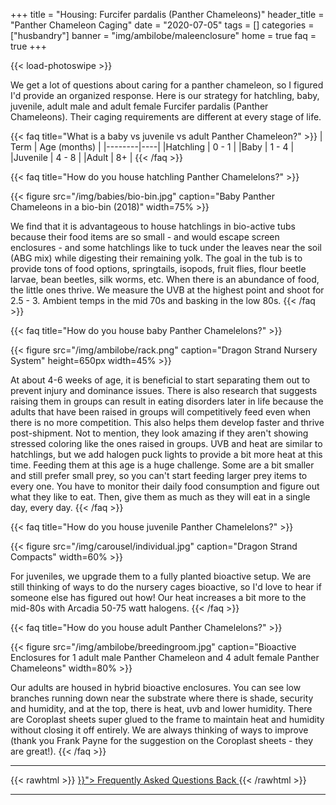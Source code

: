 +++
title = "Housing: Furcifer pardalis (Panther Chameleons)"
header_title = "Panther Chameleon Caging"
date = "2020-07-05"
tags = []
categories = ["husbandry"]
banner = "img/ambilobe/maleenclosure"
home = true
faq = true
+++

{{< load-photoswipe >}}

We get a lot of questions about caring for a panther chameleon, so I figured I'd provide an organized response. Here is our strategy for hatchling, baby, juvenile, adult male and adult female Furcifer pardalis (Panther Chameleons). Their caging requirements are different at every stage of life.

{{< faq title="What is a baby vs juvenile vs adult Panther Chameleon?" >}}
| Term | Age (months) |
|--------|----|
|Hatchling  |   0 - 1 |
|Baby  | 1 - 4 |
|Juvenile  | 4 - 8 |
|Adult  | 8+ |
{{< /faq >}}

{{< faq title="How do you house hatchling Panther Chamelelons?" >}} 

{{< figure src="/img/babies/bio-bin.jpg" caption="Baby Panther Chameleons in a bio-bin (2018)" width=75% >}}

We find that it is advantageous to house hatchlings in bio-active tubs because their food items are so small - and would escape screen enclosures - and some hatchlings like to tuck under the leaves near the soil (ABG mix) while digesting their remaining yolk. The goal in the tub is to provide tons of food options, springtails, isopods, fruit flies, flour beetle larvae, bean beetles, silk worms, etc. When there is an abundance of food, the little ones thrive. We measure the UVB at the highest point and shoot for 2.5 - 3. Ambient temps in the mid 70s and basking in the low 80s.
{{< /faq >}}

{{< faq title="How do you house baby Panther Chamelelons?" >}} 

{{< figure src="/img/ambilobe/rack.png" caption="Dragon Strand Nursery System" height=650px width=45% >}}

At about 4-6 weeks of age, it is beneficial to start separating them out to prevent injury and dominance issues. There is also research that suggests raising them in groups can result in eating disorders later in life because the adults that have been raised in groups will competitively feed even when there is no more competition. This also helps them develop faster and thrive post-shipment. Not to mention, they look amazing if they aren't showing stressed coloring like the ones raised in groups. UVB and heat are similar to hatchlings, but we add halogen puck lights to provide a bit more heat at this time. Feeding them at this age is a huge challenge. Some are a bit smaller and still prefer small prey, so you can't start feeding larger prey items to every one. You have to monitor their daily food consumption and figure out what they like to eat. Then, give them as much as they will eat in a single day, every day.
{{< /faq >}}

{{< faq title="How do you house juvenile Panther Chamelelons?" >}} 

{{< figure src="/img/carousel/individual.jpg" caption="Dragon Strand Compacts" width=60% >}}

For juveniles, we upgrade them to a fully planted bioactive setup. We are still thinking of ways to do the nursery cages bioactive, so I'd love to hear if someone else has figured out how! Our heat increases a bit more to the mid-80s with Arcadia 50-75 watt halogens.
{{< /faq >}}

{{< faq title="How do you house adult Panther Chamelelons?" >}}

{{< figure src="/img/ambilobe/breedingroom.jpg" caption="Bioactive Enclosures for 1 adult male Panther Chameleon and 4 adult female Panther Chameleons" width=80% >}}

Our adults are housed in hybrid bioactive enclosures. You can see low branches running down near the substrate where there is shade, security and humidity, and at the top, there is heat, uvb and lower humidity. There are Coroplast sheets super glued to the frame to maintain heat and humidity without closing it off entirely. We are always thinking of ways to improve (thank you Frank Payne for the suggestion on the Coroplast sheets - they are great!).
{{< /faq >}}

<hr>
{{< rawhtml >}}
<a class="btn btn-template-main" href="{{< ref "/faq" >}}"> Frequently Asked Questions <i class="fas fa-backward"></i> Back </a>
{{< /rawhtml >}}

<hr>